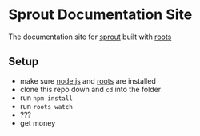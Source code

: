 # Sprout Documentation Site

The documentation site for [sprout](https://github.com/carrot/sprout) built with [roots](http://roots.cx)

Setup
-----

- make sure [node.js](http://nodejs.org) and [roots](http://roots.cx) are installed
- clone this repo down and `cd` into the folder
- run `npm install`
- run `roots watch`
- ???
- get money
